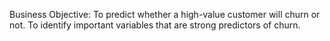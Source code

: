 Business Objective:
To predict whether a high-value customer will churn or not.
To identify important variables that are strong predictors of churn.
